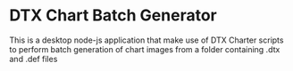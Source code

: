 # DTX Chart Batch Generator
This is a desktop node-js application that make use of DTX Charter scripts to perform batch generation of chart images from a folder containing .dtx and .def files